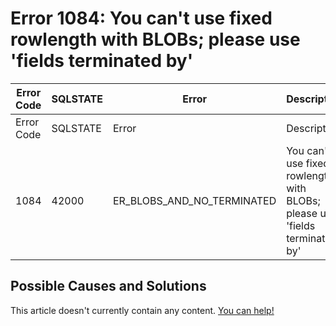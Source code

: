 
# Error 1084: You can't use fixed rowlength with BLOBs; please use 'fields terminated by'


| Error Code | SQLSTATE | Error | Description |
| --- | --- | --- | --- |
| Error Code | SQLSTATE | Error | Description |
| 1084 | 42000 | ER_BLOBS_AND_NO_TERMINATED | You can't use fixed rowlength with BLOBs; please use 'fields terminated by' |




## Possible Causes and Solutions


This article doesn't currently contain any content. [You can help!](/kb/en/writing-and-editing-knowledge-base-articles/)

